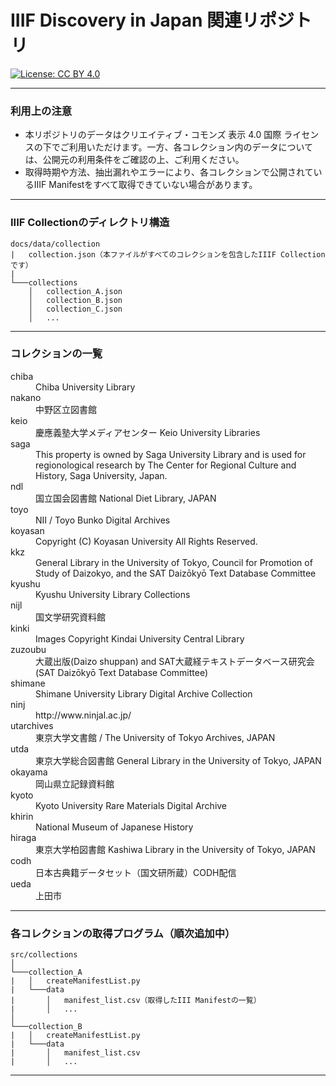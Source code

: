 # IIIF Discovery in Japan 関連リポジトリ

[![License: CC BY 4.0](https://img.shields.io/badge/License-CC%20BY%204.0-blue.svg)](https://creativecommons.org/licenses/by/4.0/)  

***

### 利用上の注意

* 本リポジトリのデータはクリエイティブ・コモンズ 表示 4.0 国際 ライセンスの下でご利用いただけます。一方、各コレクション内のデータについては、公開元の利用条件をご確認の上、ご利用ください。
* 取得時期や方法、抽出漏れやエラーにより、各コレクションで公開されているIIIF Manifestをすべて取得できていない場合があります。

***

### IIIF Collectionのディレクトリ構造
```
docs/data/collection
|   collection.json（本ファイルがすべてのコレクションを包含したIIIF Collectionです）
|   
└───collections
    │   collection_A.json
    │   collection_B.json
    │   collection_C.json
    │   ...

```

***

### コレクションの一覧

<dl>
<dt>chiba</dt>
<dd>Chiba University Library</dd>
<dt>nakano</dt>
<dd>中野区立図書館</dd>
<dt>keio</dt>
<dd>慶應義塾大学メディアセンター Keio University Libraries</dd>
<dt>saga</dt>
<dd>This property is owned by Saga University Library and is used for regionological research by The Center for Regional Culture and History, Saga University, Japan. </dd>

<dt>ndl</dt>
<dd>国立国会図書館 National Diet Library, JAPAN</dd>

<dt>toyo</dt>
<dd>NII / Toyo Bunko Digital Archives</dd>

<dt>koyasan</dt>
<dd>Copyright (C) Koyasan University All Rights Reserved.</dd>

<dt>kkz</dt>
<dd>General Library in the University of Tokyo, Council for Promotion of Study of Daizokyo, and the SAT Daizōkyō Text Database Committee</dd>

<dt>kyushu</dt>
<dd>Kyushu University Library Collections</dd>

<dt>nijl</dt>
<dd>国文学研究資料館</dd>

<dt>kinki</dt>
<dd>Images Copyright Kindai University Central Library</dd>

<dt>zuzoubu</dt>
<dd>大蔵出版(Daizo shuppan) and SAT大蔵経テキストデータベース研究会(SAT Daizōkyō Text Database Committee)</dd>

<dt>shimane</dt>
<dd>Shimane University Library Digital Archive Collection</dd>

<dt>ninj</dt>
<dd>http://www.ninjal.ac.jp/</dd>

<dt>utarchives</dt>
<dd>東京大学文書館 / The University of Tokyo Archives, JAPAN</dd>

<dt>utda</dt>
<dd>東京大学総合図書館 General Library in the University of Tokyo, JAPAN</dd>

<dt>okayama</dt>
<dd>岡山県立記録資料館</dd>

<dt>kyoto</dt>
<dd>Kyoto University Rare Materials Digital Archive</dd>

<dt>khirin</dt>
<dd>National Museum of Japanese History</dd>

<dt>hiraga</dt>
<dd>東京大学柏図書館 Kashiwa Library in the University of Tokyo, JAPAN</dd>

<dt>codh</dt>
<dd>日本古典籍データセット（国文研所蔵）CODH配信</dd>

<dt>ueda</dt>
<dd>上田市</dd>

</dl>

***

### 各コレクションの取得プログラム（順次追加中）
```
src/collections
│
└───collection_A
|   │   createManifestList.py
|   └───data
|       │   manifest_list.csv（取得したIII Manifestの一覧）
|       │   ...
│
└───collection_B
|   │   createManifestList.py
|   └───data
|       │   manifest_list.csv
|       │   ...
```

***

